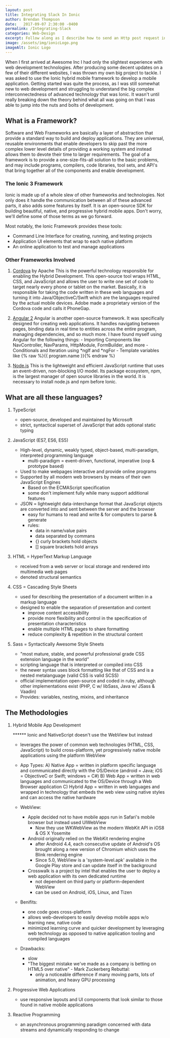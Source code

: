 ```yaml
---
layout: post
title: Integrating Slack In Ionic
author: Brendan Thompson
date:   2017-09-07 2:30:00 -0400
permalink: /Integrating-Slack
categories: Web-Design
excerpt: Follow along as I describe how to send an Http post request in Angular 2 as is implemented in Ionic hybrid mobile app development
image: /assets/img/ionicLogo.png
imageAlt: Ionic Logo
---
```


When I first arrived at Awesome Inc I had only the slightest experience with web development technologies. After producing some decent updates on a few of their different websites, I was thrown my own big project to tackle. I was asked to use the Ionic hybrid mobile framework to develop a mobile application. Getting started was quite the process, as I was still somewhat new to web development and struggling to understand the big complex interconnectedness of advanced technology that was Ionic. It wasn't until really breaking down the theory behind what all was going on that I was able to jump into the nuts and bolts of development.

## What is a Framework?

Software and Web Frameworks are basically a layer of abstraction that provide a standard way to build and deploy applications. They are universal, reusable environments that enable developers to skip past the more complex lower level details of providing a working system and instead allows them to devote their time to larger requirements. The goal of a framework is to provide a one-size-fits-all solution to the basic problems, and may include programs, compilers, code libraries, tool sets, and API's that bring together all of the components and enable development.

### The Ionic 3 Framework

Ionic is made up of a whole slew of other frameworks and technologies. Not only does it handle the communication between all of these advanced parts, it also adds some features by itself. It is an open-source SDK for building beautiful, native, and progressive hybrid mobile apps. Don't worry, we'll define some of those terms as we go forward.

Most notably, the Ionic Framework provides these tools:
- Command Line Interface for creating, running, and testing projects
- Application UI elements that wrap to each native platform
- An online application to test and manage applications

### Other Frameworks Involved

1) [Cordova](https://cordova.apache.org) by Apache
	This is the powerful technology responsible for enabling the Hybrid Development. This open-source tool wraps HTML, CSS, and JavaScript and allows the user to write one set of code to target nearly every phone or tablet on the market. Basically, it is responsible for taking the code written in these web languages and turning it into Java/ObjectiveC/Swift which are the languages required by the actual mobile devices. Adobe made a proprietary version of the Cordova code and calls it PhoneGap.

2) [Angular 2](https://angular.io/docs)
	Angular is another open-source framework. It was specifically designed for creating web applications. It handles navigating between pages, binding data in real time to entities across the entire program, managing dependencies, and so much more.
	I have found myself using Angular for the following things:
		- Importing Components like NavController, NavParams, HttpModule, FormBuilder, and more
		- Conditionals and Iteration using *ngIf and *ngFor
		- Template variables like {% raw %}{{ program.name }}{% endraw %}

3) [Node.js](https://nodejs.org)
	This is the lightweight and efficient JavaScript runtime that uses an event-driven, non-blocking I/O model. Its package ecosystem, npm, is the largest manager of open source libraries in the world. It is necessary to install node.js and npm before Ionic.

## What are all these languages?

1) TypeScript
	- open-source, developed and maintained by Microsoft
	- strict, syntactical superset of JavaScript that adds optional static typing

2) JavaScript (ES7, ES6, ES5)
	- High-level, dynamic, weakly typed, object-based, multi-paradigm, interpreted programming language
		- multi-paradigm = event-driven, functional, imperative (oop & prototype based)
	- Used to make webpages interactive and provide online programs
	- Supported by all modern web browsers by means of their own JavaScript Engines
		- Based on the ECMAScript specification
		- some don't implement fully while many support additional features
	- JSON = lightweight data-interchange format that JavaScript objects are converted into and sent between the server and the browser
		- easy for humans to read and write & for computers to parse & generate
		- rules:
			- data in name/value pairs
			- data separated by commans
			- {} curly brackets hold objects
			- [] square brackets hold arrays

3) HTML = HyperText Markup Language
	- received from a web server or local storage and rendered into multimedia web pages
	- denoted structural semantics

4) CSS = Cascading Style Sheets
	- used for describing the presentation of a document written in a markup language
	- designed to enable the separation of presentation and content
		- improve content accessibility
		- provide more flexibility and control in the specification of presentation characteristics
		- enable multiple HTML pages to share formatting
		- reduce complexity & repetition in the structural content

5) Sass = Syntactically Awesome Style Sheets
	- "most mature, stable, and powerful professional grade CSS extension language in the world"
	- scripting language that is interpreted or compiled into CSS
	- the newer syntax uses block formatting like that of CSS and is a nested metalanguage (valid CSS is valid SCSS)
	- official implementation open-source and coded in ruby, although other implementations exist (PHP, C w/ libSass, Java w/ JSass & Vaadin)
	- Provides: variables, nesting, mixins, and inheritance

## The Methodologies

1) Hybrid Mobile App Development

	****** Ionic and NativeScript doesn't use the WebView but instead
	- leverages the power of common web technologies (HTML, CSS, JavaScript) to build cross-platform, yet progressively native mobile applications using the platform WebView

	- App Types:
		A) Native App = written in platform specific language and communicated directly with the OS/Device
			(android = Java; iOS = ObjectiveC or Swift; windows = C#)
		B) Web App = written in web languages and communicated to the OS/Device through a Web Browser application
		C) Hybrid App = written in web languages and wrapped in technology that embeds the web view using native styles and can access the native hardware

	- WebView:
		- Apple decided not to have mobile apps run in Safari's mobile browser but instead used UIWebView
			- Now they use WKWebView as the modern WebKit API in iOS8 & OS X Yosemite
		- Android originally relied on the WebKit rendering engine
			- after Android 4.4, each consecutive update of Android's OS brought along a new version of Chromium which uses the Blink rendering engine
			- Since 5.0, WebView is a 'system-level.apk' available in the Google Play store and can update itself in the background
		- Crosswalk is a project by intel that enables the user to deploy a web application with its own dedicated runtime
			- not dependent on third party or platform-dependent WebView
			- can be used on Android, iOS, Linux, and Tizen

	- Benifits:
		- one code goes cross-platform
		- allows web-developers to easily develop mobile apps w/o learning new, native code
		- minimized learning curve and quicker development by leveraging web technology as opposed to native application tooling and compiled languages

	- Drawbacks:
		- slow
		- "The biggest mistake we've made as a company is betting on HTML5 over native" - Mark Zuckerberg
		Rebuttal:
			- only a noticeable difference if many moving parts, lots of animation, and heavy GPU processing

2) Progressive Web Applications
	- use responsive layouts and UI components that look similar to those found in native mobile applications

3) Reactive Programming
	- an asynchronous programming paradigm concerned with data streams and dynamically responding to change

